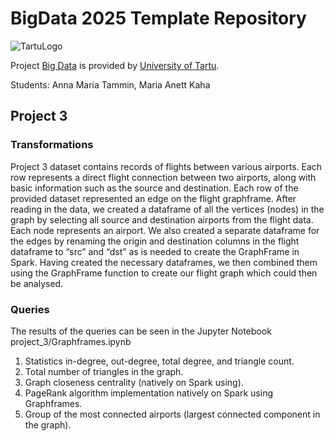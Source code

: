 # BigData 2025 Template Repository

![TartuLogo](./images/logo_ut_0.png)

Project [Big Data](https://courses.cs.ut.ee/2025/bdm/spring/Main/HomePage) is provided by [University of Tartu](https://courses.cs.ut.ee/).

Students: Anna Maria Tammin, Maria Anett Kaha

## Project 3
### Transformations
Project 3 dataset contains records of flights between various airports. Each row represents a direct flight connection between two airports, along with basic information such as the source and destination. 
Each row of the provided dataset represented an edge on the flight graphframe. After reading in the data, we created a dataframe of all the vertices (nodes) in the graph by selecting all source and destination airports from the flight data. Each node represents an airport. We also created a separate dataframe for the edges by renaming the origin and destination columns in the flight dataframe to “src” and “dst” as is needed to create the GraphFrame in Spark. Having created the necessary dataframes, we then combined them using the GraphFrame function to create our flight graph which could then be analysed.

### Queries 
The results of the queries can be seen in the Jupyter Notebook project_3/Graphframes.ipynb
1. Statistics in-degree, out-degree, total degree, and triangle count.
2. Total number of triangles in the graph.
3. Graph closeness centrality (natively on Spark using).
4. PageRank algorithm implementation natively on Spark using Graphframes.
5. Group of the most connected airports (largest connected component in the graph).
